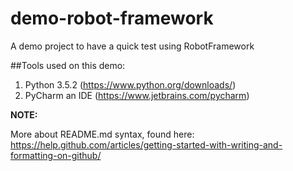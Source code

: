 # demo-robot-framework
A demo project to have a quick test using RobotFramework

##Tools used on this demo:
1. Python 3.5.2 (https://www.python.org/downloads/)
2. PyCharm an IDE (https://www.jetbrains.com/pycharm)



**NOTE:**

More about README.md syntax, found here: https://help.github.com/articles/getting-started-with-writing-and-formatting-on-github/
